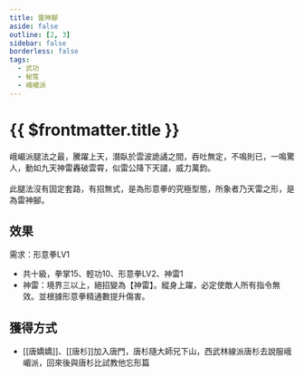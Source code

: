 ```yaml
---
title: 雷神腳
aside: false
outline: [2, 3]
sidebar: false
borderless: false
tags:
  - 武功
  - 秘笈
  - 峨嵋派
---
```


# {{ $frontmatter.title }}

<BookItemIcon :size="`medium`" :needLink="false" :no="4006" :style="'float: right;'"></BookItemIcon>

峨嵋派腿法之最，騰躍上天，潛臥於雲波詭譎之間，吞吐無定，不鳴則已，一鳴驚人，動如九天神雷轟破雲霄，似雷公降下天譴，威力萬鈞。
<br><br>
此腿法沒有固定套路，有招無式，是為形意拳的究極型態，所象者乃天雷之形，是為雷神腳。
<br clear="all" />

## 效果

需求：形意拳LV1

- 共十級，拳掌15、輕功10、形意拳LV2、神雷1
- 神雷：境界三以上，絕招變為【神雷】。縱身上躍，必定使敵人所有指令無效。並根據形意拳精通數提升傷害。

## 獲得方式

- [[唐嬌嬌]]、[[唐杉]]加入唐門，唐杉隨大師兄下山，西武林線派唐杉去說服峨嵋派，回來後與唐杉比試教他忘形篇

